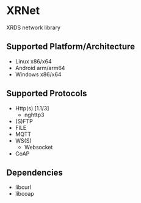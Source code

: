 # XRNet

XRDS network library


## Supported Platform/Architecture

- Linux x86/x64
- Android arm/arm64
- Windows x86/x64


## Supported Protocols

- Http(s) [1.1/3]
  - nghttp3
- (S)FTP
- FILE
- MQTT
- WS(S)
  - Websocket
- CoAP


## Dependencies

- libcurl
- libcoap
